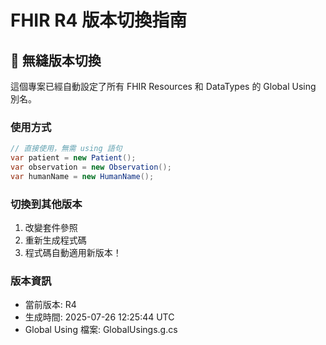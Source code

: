 # FHIR R4 版本切換指南

## 🎯 無縫版本切換

這個專案已經自動設定了所有 FHIR Resources 和 DataTypes 的 Global Using 別名。

### 使用方式
```csharp
// 直接使用，無需 using 語句
var patient = new Patient();
var observation = new Observation();
var humanName = new HumanName();
```

### 切換到其他版本
1. 改變套件參照
2. 重新生成程式碼
3. 程式碼自動適用新版本！

### 版本資訊
- 當前版本: R4
- 生成時間: 2025-07-26 12:25:44 UTC
- Global Using 檔案: GlobalUsings.g.cs
